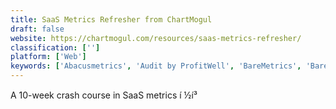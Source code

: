 ```yaml
---
title: SaaS Metrics Refresher from ChartMogul
draft: false 
website: https://chartmogul.com/resources/saas-metrics-refresher/
classification: ['']
platform: ['Web']
keywords: ['Abacusmetrics', 'Audit by ProfitWell', 'BareMetrics', 'Baremetrics Benchmarks', 'Baremetrics Segmentation', 'Benchmark from Brandwatch', 'Chargebee', 'ChartMogul', 'ChartMogul API', 'Control', 'GOAL', 'HOOKED', 'MRR.io', 'Make It Rain', 'Metricool', 'Open Benchmarks', 'ProfitWell', 'ProfitWell Report', 'RStudio', 'Revealytics', 'Social media benchmarks by Socialinsider', 'Vaizle']
---
```

A 10-week crash course in SaaS metrics í ½í³